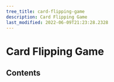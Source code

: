 ```yaml
---
tree_title: card-flipping-game
description: Card Flipping Game
last_modified: 2022-06-09T21:23:28.2328
---
```


# Card Flipping Game

## Contents
